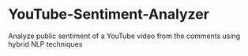 # YouTube-Sentiment-Analyzer
Analyze public sentiment of a YouTube video from the comments using hybrid NLP techniques
